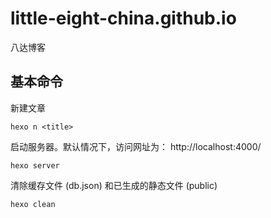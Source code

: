 # little-eight-china.github.io
八达博客

## 基本命令

新建文章
```
hexo n <title>
```

启动服务器。默认情况下，访问网址为： http://localhost:4000/
```
hexo server
```

清除缓存文件 (db.json) 和已生成的静态文件 (public)
```
hexo clean

```
